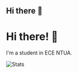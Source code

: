 ## Hi there 👋

# Hi there! 👋  
I'm a student in ECE NTUA.

![Stats](https://github-readme-stats.vercel.app/api?username=amark-23&show_icons=true&theme=tokyonight)

